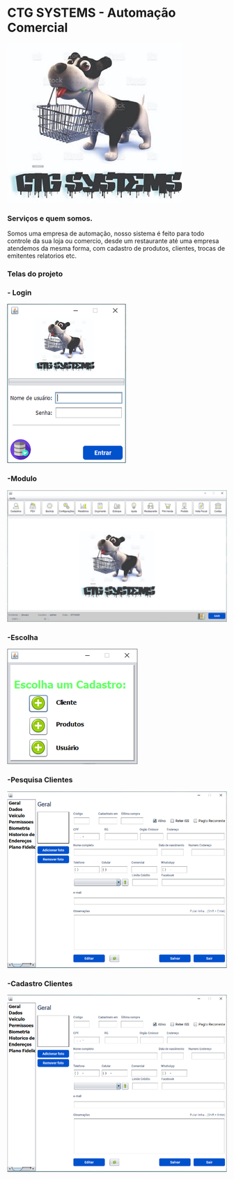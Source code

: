 # CTG SYSTEMS - Automação Comercial


![](https://github.com/GuiBarrosFACENS/ProjetoCTG/blob/main/ctgORIGINAL.jpeg)

### Serviços e quem somos.
Somos uma empresa de automação, nosso sistema é feito para todo controle da sua loja ou comercio, desde um restaurante até uma empresa
atendemos da mesma forma, com cadastro de produtos, clientes, trocas de emitentes relatorios etc.

### Telas do projeto
### - Login

![](https://github.com/GuiBarrosFACENS/ProjetoCTG/blob/main/loginATUAL.png)

### -Modulo

![](https://github.com/GuiBarrosFACENS/ProjetoCTG/blob/main/framemodulo.png)

### -Escolha

![](https://github.com/GuiBarrosFACENS/ProjetoCTG/blob/main/frameescolha.png)

### -Pesquisa Clientes

![](https://github.com/GuiBarrosFACENS/ProjetoCTG/blob/main/framecadastrocliente.png)

### -Cadastro Clientes

![](https://github.com/GuiBarrosFACENS/ProjetoCTG/blob/main/framecadastrocliente.png)
